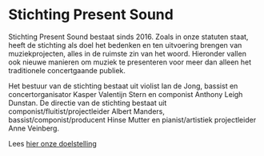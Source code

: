 # Stichting Present Sound

Stichting Present Sound bestaat sinds 2016. Zoals in onze statuten staat, heeft de stichting als doel het bedenken en ten uitvoering brengen van muziekprojecten, alles in de ruimste zin van het woord. Hieronder vallen ook nieuwe manieren om muziek te presenteren voor meer dan alleen het traditionele concertgaande publiek.

Het bestuur van de stichting bestaat uit violist Ian de Jong, bassist en concertorganisator Kasper Valentijn Stern en componist Anthony Leigh Dunstan. De directie van de stichting bestaat uit componist/fluitist/projectleider Albert Manders,  bassist/componist/producent Hinse Mutter en pianist/artistiek projectleider Anne Veinberg. 

Lees [hier onze doelstelling](https://github.com/borrob/sps/main/about.md)

